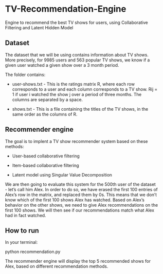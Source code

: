 # TV-Recommendation-Engine
Engine to recommend the best TV shows for users, using Collaborative Filtering and Latent Hidden Model 

## Dataset

The dataset that we will be using contains information about TV shows. More precisely, for 9985 users and 563 popular TV shows, we know if a given user watched a given show over a 3 month period.

The folder contains:

- user-shows.txt - This is the ratings matrix R, where each row corresponds to a user and each column corresponds to a TV show. Rij = 1 if user i watched the show j over a period of three months. The columns are separated by a space.

- shows.txt - This is a file containing the titles of the TV shows, in the same order as the columns of R.

## Recommender engine 

The goal is to implent a TV show recommender system based on these methods:

- User-based collaborative filtering

- Item-based collaborative filtering

- Latent model using Singular Value Decomposition

We are then going to evaluate this system for the 500th user of the dataset - let’s call him Alex. In order to do so, we have erased the first 100 entries of Alex’s row in the matrix, and replaced them by 0s. This means that we don’t know which of the first 100 shows Alex has watched. Based on Alex’s behavior on the other shows, we need to give Alex recommendations on the first 100 shows. We will then see if our recommendations match what Alex had in fact watched.

## How to run

In your terminal:

  python recommendation.py
  
The recommender engine will display the top 5 recommended shows for Alex, based on different recommendation methods.
  

